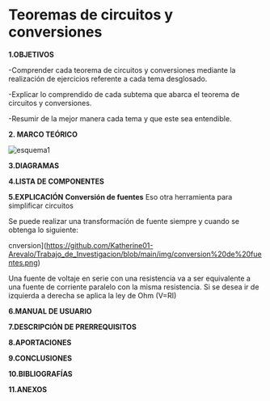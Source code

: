 # Teoremas de circuitos y conversiones 
**1.OBJETIVOS**

-Comprender cada teorema de circuitos y conversiones  mediante la realización de ejercicios referente  a cada tema desglosado.

-Explicar lo comprendido de cada  subtema que abarca el teorema de circuitos y conversiones.

-Resumir de la mejor manera cada tema y que este sea entendible.


**2. MARCO TEÓRICO**

![esquema1](https://github.com/Katherine01-Arevalo/Trabajo_de_Investigacion/blob/main/img/esquema1.png)

**3.DIAGRAMAS**

**4.LISTA DE COMPONENTES**


**5.EXPLICACIÓN**
**Conversión de fuentes** 
Eso otra  herramienta  para simplificar circuitos 

 Se puede realizar una transformación de fuente siempre y cuando se obtenga lo siguiente:
 
 cnversion](https://github.com/Katherine01-Arevalo/Trabajo_de_Investigacion/blob/main/img/conversion%20de%20fuentes.png)
 
 Una fuente de voltaje en serie con una resistencia va a ser equivalente  a una fuente de corriente paralelo con la misma resistencia.
 Si  se desea ir de izquierda a derecha se aplica la ley de Ohm (V=RI)


**6.MANUAL DE USUARIO**

**7.DESCRIPCIÓN DE PRERREQUISITOS**

**8.APORTACIONES**

**9.CONCLUSIONES**

**10.BIBLIOGRAFÍAS**


**11.ANEXOS**
